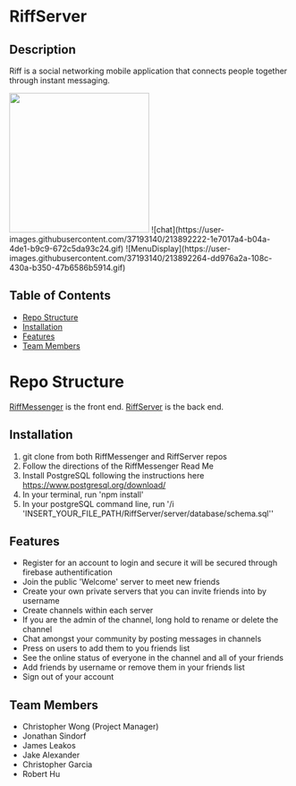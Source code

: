# RiffServer

## Description
Riff is a social networking mobile application that connects people together through instant messaging.

<img src="https://user-images.githubusercontent.com/37193140/213892222-1e7017a4-b04a-4de1-b9c9-672c5da93c24.gif" width="250" height="250"/>
![chat](https://user-images.githubusercontent.com/37193140/213892222-1e7017a4-b04a-4de1-b9c9-672c5da93c24.gif)
![MenuDisplay](https://user-images.githubusercontent.com/37193140/213892264-dd976a2a-108c-430a-b350-47b6586b5914.gif)

## Table of Contents
- [Repo Structure](#repo-structure)
- [Installation](#installation)
- [Features](#features)
- [Team Members](#team-members)

# Repo Structure
[RiffMessenger](https://github.com/BlueOceanDevelopment/RiffMessenge) is the front end. [RiffServer](https://github.com/BlueOceanDevelopment/RiffServer) is the back end.

## Installation
1. git clone from both RiffMessenger and RiffServer repos
1. Follow the directions of the RiffMessenger Read Me
1. Install PostgreSQL following the instructions here https://www.postgresql.org/download/
1. In your terminal, run 'npm install'
1. In your postgreSQL command line, run '/i 'INSERT_YOUR_FILE_PATH/RiffServer/server/database/schema.sql''

## Features
- Register for an account to login and secure it will be secured through firebase authentification
- Join the public 'Welcome' server to meet new friends
- Create your own private servers that you can invite friends into by username
- Create channels within each server
- If you are the admin of the channel, long hold to rename or delete the channel
- Chat amongst your community by posting messages in channels
- Press on users to add them to you friends list
- See the online status of everyone in the channel and all of your friends
- Add friends by username or remove them in your friends list
- Sign out of your account

## Team Members
- Christopher Wong (Project Manager)
- Jonathan Sindorf
- James Leakos
- Jake Alexander
- Christopher Garcia
- Robert Hu
